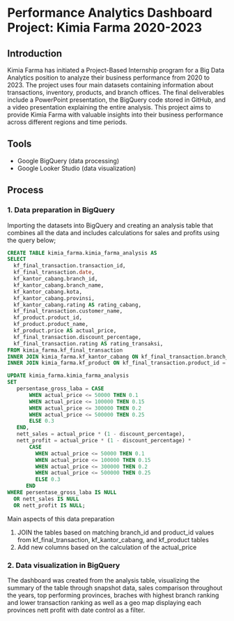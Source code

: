 # Performance Analytics Dashboard Project: Kimia Farma 2020-2023

## Introduction 
Kimia Farma has initiated a Project-Based Internship program for a Big Data Analytics position to analyze their business performance from 2020 to 2023. The project uses four main datasets containing information about transactions, inventory, products, and branch offices. The final deliverables include a PowerPoint presentation, the BigQuery code stored in GitHub, and a video presentation explaining the entire analysis. This project aims to provide Kimia Farma with valuable insights into their business performance across different regions and time periods.

## Tools
* Google BigQuery (data processing)
* Google Looker Studio (data visualization)

## Process
### 1. Data preparation in BigQuery
Importing the datasets into BigQuery and creating an analysis table that combines all the data and includes calculations for sales and profits using the query below;

```sql
CREATE TABLE kimia_farma.kimia_farma_analysis AS
SELECT
  kf_final_transaction.transaction_id,
  kf_final_transaction.date,
  kf_kantor_cabang.branch_id,
  kf_kantor_cabang.branch_name,
  kf_kantor_cabang.kota,
  kf_kantor_cabang.provinsi,
  kf_kantor_cabang.rating AS rating_cabang,
  kf_final_transaction.customer_name,
  kf_product.product_id,
  kf_product.product_name,
  kf_product.price AS actual_price,
  kf_final_transaction.discount_percentage,
  kf_final_transaction.rating AS rating_transaksi,
FROM kimia_farma.kf_final_transaction
INNER JOIN kimia_farma.kf_kantor_cabang ON kf_final_transaction.branch_id = kf_kantor_cabang.branch_id 
INNER JOIN kimia_farma.kf_product ON kf_final_transaction.product_id = kf_product.product_id;

UPDATE kimia_farma.kimia_farma_analysis
SET 
   persentase_gross_laba = CASE
       WHEN actual_price <= 50000 THEN 0.1
       WHEN actual_price <= 100000 THEN 0.15
       WHEN actual_price <= 300000 THEN 0.2
       WHEN actual_price <= 500000 THEN 0.25
       ELSE 0.3
   END,
   nett_sales = actual_price * (1 - discount_percentage),
   nett_profit = actual_price * (1 - discount_percentage) * 
       CASE 
         WHEN actual_price <= 50000 THEN 0.1
         WHEN actual_price <= 100000 THEN 0.15
         WHEN actual_price <= 300000 THEN 0.2
         WHEN actual_price <= 500000 THEN 0.25
         ELSE 0.3
      END 
WHERE persentase_gross_laba IS NULL
  OR nett_sales IS NULL
  OR nett_profit IS NULL;
```

Main aspects of this data preparation
1. JOIN the tables based on matching branch_id and product_id values from kf_final_transaction, kf_kantor_cabang, and kf_product tables
2. Add new columns based on the calculation of the actual_price

### 2. Data visualization in BigQuery
The dashboard was created from the analysis table, visualizing the summary of the table through snapshot data, sales comparison throughout the years, top performing provinces, braches with highest branch ranking and lower transaction ranking as well as a geo map displaying each provinces nett profit with date control as a filter. 


